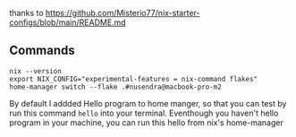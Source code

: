 thanks to https://github.com/Misterio77/nix-starter-configs/blob/main/README.md

## Commands

```
nix --version
export NIX_CONFIG="experimental-features = nix-command flakes"
home-manager switch --flake .#nusendra@macbook-pro-m2

```

By default I addded Hello program to home manger, so that you can test by run this command `hello` into your terminal. Eventhough you haven't hello program
in your machine, you can run this hello from nix's home-manager
